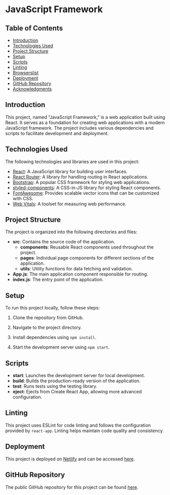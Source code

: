 # JavaScript Framework

## Table of Contents

- [Introduction](#introduction)
- [Technologies Used](#technologies-used)
- [Project Structure](#project-structure)
- [Setup](#setup)
- [Scripts](#scripts)
- [Linting](#linting)
- [Browserslist](#browserslist)
- [Deployment](#deployment)
- [GitHub Repository](#github-repository)
- [Acknowledgments](#acknowledgments)

## Introduction

This project, named "JavaScript Framework," is a web application built using React. It serves as a foundation for creating web applications with a modern JavaScript framework. The project includes various dependencies and scripts to facilitate development and deployment.

## Technologies Used

The following technologies and libraries are used in this project:

- [React](https://reactjs.org/): A JavaScript library for building user interfaces.
- [React Router](https://reactrouter.com/): A library for handling routing in React applications.
- [Bootstrap](https://getbootstrap.com/): A popular CSS framework for styling web applications.
- [styled-components](https://styled-components.com/): A CSS-in-JS library for styling React components.
- [FontAwesome](https://fontawesome.com/): Provides scalable vector icons that can be customized with CSS.
- [Web Vitals](https://web.dev/vitals/): A toolset for measuring web performance.

## Project Structure

The project is organized into the following directories and files:

- **src**: Contains the source code of the application.
  - **components**: Reusable React components used throughout the project.
  - **pages**: Individual page components for different sections of the application.
  - **utils**: Utility functions for data fetching and validation.
- **App.js**: The main application component responsible for routing.
- **index.js**: The entry point of the application.

## Setup

To run this project locally, follow these steps:

1. Clone the repository from GitHub.

2. Navigate to the project directory.

3. Install dependencies using `npm install`.

4. Start the development server using `npm start`.

## Scripts

- **start**: Launches the development server for local development.
- **build**: Builds the production-ready version of the application.
- **test**: Runs tests using the testing library.
- **eject**: Ejects from Create React App, allowing more advanced configuration.

## Linting

This project uses ESLint for code linting and follows the configuration provided by `react-app`. Linting helps maintain code quality and consistency.

## Deployment

This project is deployed on [Netlify](https://glowing-quokka-a315eb.netlify.app/) and can be accessed [here](https://glowing-quokka-a315eb.netlify.app/).

## GitHub Repository

The public GitHub repository for this project can be found [here](https://github.com/Ingsy/Javascript-Framework/tree/main/javascript-framework).
